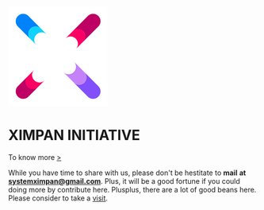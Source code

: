 ![alt text](https://github.com/XimpanOfficial/ximpan/blob/master/u.png)

# XIMPAN INITIATIVE
To know more [>](https://ximpanofficial.github.io/ximpan/)

While you have time to share with us, please don't be hestitate to **mail** **at** **systemximpan@gmail.com**. 
Plus, it will be a good fortune if you could doing more by contribute here.
Plusplus, there are a lot of good beans here. Please consider to take a [visit](https://en.wikipedia.org/wiki/Indonesia).
